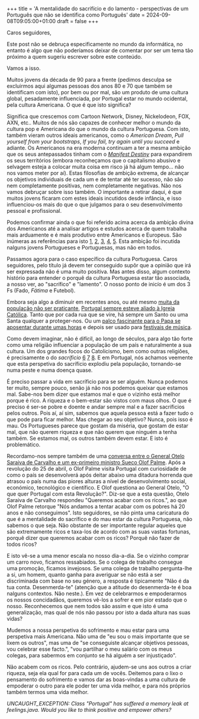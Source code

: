 +++
title = 'A mentalidade do sacrifício e do lamento - perspectivas de um Português que não se identifica como Português'
date = 2024-09-08T09:05:00+01:00
draft = false
+++

Caros seguidores,

Este post não se debruça especificamente no mundo da informática, no entanto é algo que não poderíamos deixar de comentar por ser um tema tão próximo a quem sugeriu escrever sobre este conteúdo. 

Vamos a isso.

Muitos jovens da década de 90 para a frente (pedimos desculpa se excluirmos aqui algumas pessoas dos anos 80 e 70 que também se identificam com isto), por bem ou por mal, são um produto de uma cultura global, pesadamente influenciada, por Portugal estar no mundo ocidental, pela cultura Americana. O que é que isto significa?

Significa que crescemos com Cartoon Network, Disney, Nickelodeon, FOX, AXN, etc.. Muitos de nós são capazes de conhecer melhor o mundo da cultura pop e Americana do que o mundo da cultura Portuguesa. Com isto, também vieram outros ideais americanos, como o _American Dream_, _Pull yourself from your bootstraps_, _If you fail, try again until you succeed_ e adiante. Os Americanos na era moderna continuam a ter a mesma ambição que os seus antepassados tinham com o [_Manifest Destiny_](https://www.britannica.com/event/Manifest-Destiny) para expandirem os seus territórios (embora reconheçamos que o capitalismo abusivo e selvagem esteja a colocar muita coisa em risco já há algum tempo... não nos vamos meter por aí). Estas filosofias de ambição extrema, de alcançar os objetivos individuais de cada um e de tentar até ter sucesso, não são nem completamente positivas, nem completamente negativas. Não nos vamos debruçar sobre isso também. O importante a retirar daqui, é que muitos jovens ficaram com estes ideais incutidos desde infância, e isso influenciou-os mais do que o que julgamos para o seu desenvolvimento pessoal e profissional.

Podemos confirmar ainda o que foi referido acima acerca da ambição divina dos Americanos até a analisar artigos e estudos acerca de quem trabalha mais arduamente e é mais produtivo entre Americanos e Europeus. São inúmeras as referências para isto [1](https://www.businessinsider.com/americans-just-work-harder-than-europeans-nicolai-tangen-norges-bank-2024-4), [2](https://www.ft.com/content/4e319ddd-cfbd-447a-b872-3fb66856bb65), [3](https://www.nzz.ch/english/are-lazy-europeans-falling-behind-the-americans-ld.1830156), [4](https://econreview.studentorg.berkeley.edu/live-to-work-or-work-to-live-work-culture-in-the-u-s-versus-europe/), [5](https://www.minneapolisfed.org/article/2003/european-vacation-why-americans-work-more-than-europeans). Esta ambição foi incutida nalguns jovens Portugueses e Portuguesas, mas não em todos.

Passamos agora para o caso específico da cultura Portuguesa. Caros seguidores, pelo título já devem ter conseguido supôr que a opinião que irá ser expressada não é uma muito positiva. Mas antes disso, algum contexto histório para entender o porquê da cultura Portuguesa estar tão associada, a nosso ver, ao "sacrífico" e "lamento". O nosso ponto de inicío é um dos 3 Fs (Fado, *Fátima* e Futebol).

Embora seja algo a diminuir em recentes anos, ou até mesmo [muita da população não ser praticante](https://www.publico.pt/2023/08/01/sociedade/noticia/portugueses-face-religiao-catolicos-2058660), [Portugal sempre esteve aliado à Igreja Católica](https://historia-portugal.blogspot.com/2010/04/historia-da-igreja-catolica-em-portugal.html). Tanto que por cada rua que se vire, há sempre um Santo ou uma Santa qualquer a proteger-nos. Ou um [palco fascinante para o Papa se aposentar durante umas horas](https://observador.pt/programas/atualidade/veja-as-imagens-do-altar-palco-que-recebera-o-papa-francisco-no-parque-tejo/) e depois ser usado para [festivais de música](https://expresso.pt/blitz/2023-10-12-Rock-in-Rio-Lisboa-sai-da-Bela-Vista-e-muda-se-para-o-Parque-Tejo-palco-da-JMJ-c8b1ccda).

Como devem imaginar, não é difícil, ao longo de séculos, para algo tão forte como uma religião influenciar a população de um país e naturalmente a sua cultura. Um dos grandes focos do Catolicismo, bem como outras religiões, é precisamente o do *sacríficio* [6](https://www.catholiceducation.org/en/culture/catholic-contributions/the-need-for-sacrifice.html) [7](https://www.catholic.com/audio/caf/why-does-god-command-sacrifice) [8](http://wcucatholic.org/the-purpose-of-our-sacrifices/). E em Portugal, nós achamos veemente que esta perspetiva do sacríficio explodiu pela população, tornando-se numa peste e numa doença quase. 

É preciso passar a vida em sacríficio para se ser alguém. Nunca podemos ter muito, sempre pouco, senão já não nos podemos queixar que estamos mal. Sabe-nos bem dizer que estamos mal e que o vizinho está melhor porque é rico. A riqueza e o bem-estar são vistos com maus olhos. O que é preciso é ser-se pobre e doente e andar sempre mal e a fazer sacríficios pelos outros. Pois aí, aí sim, sabemos que aquela pessoa está a fazer tudo o que pode para ficar melhor. Mas chegar ao seu objetivo? Nunca, pois isso é mau. Os Portugueses parece que gostam da miséria, que gostam de estar mal, que não querem riqueza e que não querem que ninguém a tenha também. Se estamos mal, os outros também devem estar. E isto é problemático.

Recordamo-nos sempre também de uma [conversa entre o General Otelo Saraiva de Carvalho e um ex-primeiro ministro Sueco Olof Palme](https://www.dn.pt/opiniao/opiniao-dn/sergio-figueiredo/pobres-que-somos-5166100.html/). Após a revolução do 25 de abril, o Olof Palme visita Portugal com curiosidade de como o país se desenvolverá após deitar abaixo uma ditadura horrenda que atrasou o país numa das piores alturas a nível de desenvolvimento social, económico, tecnológico e científico. E Olof questiona ao General Otelo, "O que quer Portugal com esta Revolução?". Diz-se que a esta questão, Otelo Saraiva de Carvalho respondeu "Queremos acabar com os ricos.", ao que Olof Palme retorque "Nós andamos a tentar acabar com os pobres há 20 anos e não conseguimos". Isto seguidores, se não pinta uma caricatura do que é a mentalidade do sacrífico e do mau estar da cultura Portuguesa, não sabemos o que seja. Não obstante de ser importante regular aqueles que são extremamente ricos e taxa-los de acordo com as suas vastas fortunas, porquê dizer que queremos acabar com os ricos? Porquê não fazer de todos ricos?

E isto vê-se a uma menor escala no nosso dia-a-dia. Se o vizinho comprar um carro novo, ficamos ressabiados. Se o colega de trabalho consegue uma promoção, ficamos invejosos. Se uma colega de trabalho pergunta-lhe a si, um homem, quanto ganha para averiguar se não está a ser discriminada com base no seu género, a resposta é tipicamente "Não é da tua conta. Desenmerda-te" (atenção que a atitude do desenmerda-te é boa nalguns contextos. Não neste.). Em vez de celebrarmos e empoderarmos os nossos concidadãos, queremos vê-los a sofrer e em pior estado que o nosso. Reconhecemos que nem todos são assim e que isto é uma generalização, mas qual de nós não passou por isto a dada altura nas suas vidas?

Mudemos a nossa perspetiva do sofrimento e mau estar para uma perspetiva mais Americana. Não uma de "eu sou o mais importante que se lixem os outros", mas uma de "se conseguiste alcançar objetivos pessoas, vou celebrar esse facto.", "vou partilhar o meu salário com os meus colegas, para sabermos em conjunto se há alguém a ser injustiçado".

Não acabem com os ricos. Pelo contrário, ajudem-se uns aos outros a criar riqueza, seja ela qual for para cada um de vocês. Deitemos para o lixo o pensamento do sofrimento e vamos dar as boas-vindas a uma cultura de empoderar o outro para ele poder ter uma vida melhor, e para nós próprios também termos uma vida melhor.

_UNCAUGHT_EXCEPTION: Class "Portugal" has suffered a memory leak at feelings.java. Would you like to think positive and empower others?_





